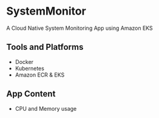 # SystemMonitor

A Cloud Native System Monitoring App using Amazon EKS

## Tools and Platforms
- Docker
- Kubernetes
- Amazon ECR & EKS

## App Content
- CPU and Memory usage
